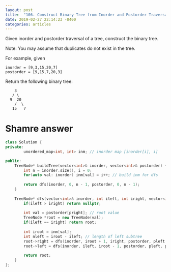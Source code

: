 ```yaml
---
layout: post
title:  "106. Construct Binary Tree from Inorder and Postorder Traversal"
date: 2019-02-27 22:14:23 -0400
categories: articles
---
```

Given inorder and postorder traversal of a tree, construct the binary tree.

Note:
You may assume that duplicates do not exist in the tree.

For example, given
```
inorder = [9,3,15,20,7]
postorder = [9,15,7,20,3]
```
Return the following binary tree:
```
    3
   / \
  9  20
    /  \
   15   7
```

# Shamre answer
```c++
class Solution {
private:
        unordered_map<int, int> inm; // inorder map [inorder[i], i]

public:
    TreeNode* buildTree(vector<int>& inorder, vector<int>& postorder) {
        int n = inorder.size(), i = 0;
        for(auto val: inorder) inm[val] = i++; // build inm for dfs 
        
        return dfs(inorder, 0, n - 1, postorder, 0, n - 1);
    }
    
    TreeNode* dfs(vector<int>& inorder, int ileft, int iright, vector<int>& postorder, int pleft, int pright) {
        if(ileft > iright) return nullptr;
        
        int val = postorder[pright]; // root value
        TreeNode *root = new TreeNode(val);
        if(ileft == iright) return root;
        
        int iroot = inm[val];
        int nleft = iroot - ileft; // length of left subtree
        root->right = dfs(inorder, iroot + 1, iright, postorder, pleft + nleft, pright - 1);
        root->left = dfs(inorder, ileft, iroot - 1, postorder, pleft, pleft + nleft - 1);
        
        return root;
    }
};
```